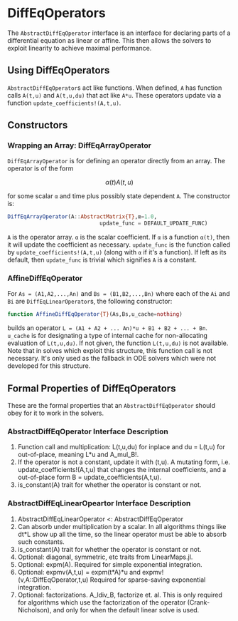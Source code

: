 # DiffEqOperators

The `AbstractDiffEqOperator` interface is an interface for declaring parts of
a differential equation as linear or affine. This then allows the solvers to
exploit linearity to achieve maximal performance.

## Using DiffEqOperators

`AbstractDiffEqOperator`s act like functions. When defined, `A` has function
calls `A(t,u)` and `A(t,u,du)` that act like `A*u`. These operators update
via a function `update_coefficients!(A,t,u)`.

## Constructors

### Wrapping an Array: DiffEqArrayOperator

`DiffEqArrayOperator` is for defining an operator directly from an array. The
operator is of the form

```math
\alpha(t)A(t,u)
```

for some scalar `α` and time plus possibly state dependent `A`. The
constructor is:

```julia
DiffEqArrayOperator(A::AbstractMatrix{T},α=1.0,
                             update_func = DEFAULT_UPDATE_FUNC)
```

`A` is the operator array. `α` is the scalar coefficient. If `α` is a function
`α(t)`, then it will update the coefficient as necessary. `update_func` is the
function called by `update_coefficients!(A,t,u)` (along with `α` if it's a
function). If left as its default, then `update_func` is trivial which signifies
`A` is a constant.

### AffineDiffEqOperator

For `As = (A1,A2,...,An)` and `Bs = (B1,B2,...,Bn)` where each of the `Ai` and
`Bi` are `DiffEqLinearOperator`s, the following constructor:

```julia
function AffineDiffEqOperator{T}(As,Bs,u_cache=nothing)
```

builds an operator `L = (A1 + A2 + ... An)*u + B1 + B2 + ... + Bn`. `u_cache`
is for designating a type of internal cache for non-allocating evaluation of
`L(t,u,du)`. If not given, the function `L(t,u,du)` is not available. Note
that in solves which exploit this structure, this function call is not necessary.
It's only used as the fallback in ODE solvers which were not developed for this
structure.

## Formal Properties of DiffEqOperators

These are the formal properties that an `AbstractDiffEqOperator` should obey
for it to work in the solvers.

### AbstractDiffEqOperator Interface Description

1. Function call and multiplication: L(t,u,du) for inplace and du = L(t,u) for
   out-of-place, meaning L*u and A_mul_B!.
2. If the operator is not a constant, update it with (t,u). A mutating form, i.e.
   update_coefficients!(A,t,u) that changes the internal coefficients, and a
   out-of-place form B = update_coefficients(A,t,u).
3. is_constant(A) trait for whether the operator is constant or not.

### AbstractDiffEqLinearOpeartor Interface Description

1. AbstractDiffEqLinearOperator <: AbstractDiffEqOperator
2. Can absorb under multiplication by a scalar. In all algorithms things like
   dt*L show up all the time, so the linear operator must be able to absorb
   such constants.
4. is_constant(A) trait for whether the operator is constant or not.
5. Optional: diagonal, symmetric, etc traits from LinearMaps.jl.
6. Optional: expm(A). Required for simple exponential integration.
7. Optional: expmv(A,t,u) = expm(t*A)*u and expmv!(v,A::DiffEqOperator,t,u)
   Required for sparse-saving exponential integration.
8. Optional: factorizations. A_ldiv_B, factorize et. al. This is only required
   for algorithms which use the factorization of the operator (Crank-Nicholson),
   and only for when the default linear solve is used.
